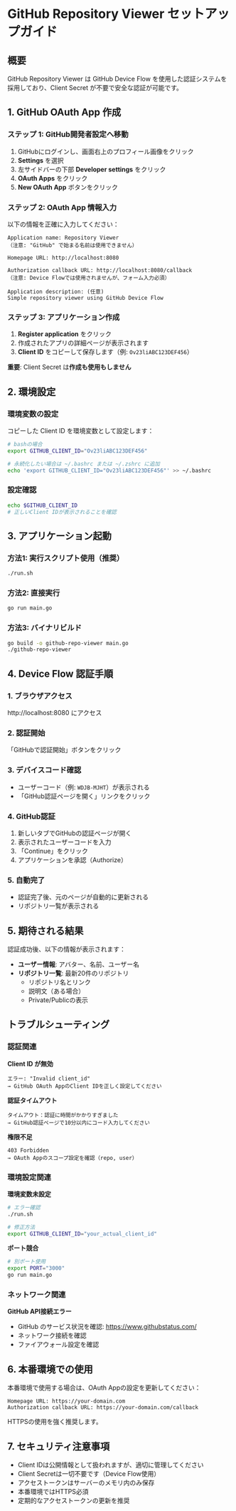 # GitHub Repository Viewer セットアップガイド

## 概要

GitHub Repository Viewer は GitHub Device Flow を使用した認証システムを採用しており、Client Secret が不要で安全な認証が可能です。

## 1. GitHub OAuth App 作成

### ステップ 1: GitHub開発者設定へ移動
1. GitHubにログインし、画面右上のプロフィール画像をクリック
2. **Settings** を選択
3. 左サイドバーの下部 **Developer settings** をクリック
4. **OAuth Apps** をクリック
5. **New OAuth App** ボタンをクリック

### ステップ 2: OAuth App 情報入力

以下の情報を正確に入力してください：

```
Application name: Repository Viewer
（注意: "GitHub" で始まる名前は使用できません）

Homepage URL: http://localhost:8080

Authorization callback URL: http://localhost:8080/callback
（注意: Device Flowでは使用されませんが、フォーム入力必須）

Application description: (任意)
Simple repository viewer using GitHub Device Flow
```

### ステップ 3: アプリケーション作成
1. **Register application** をクリック
2. 作成されたアプリの詳細ページが表示されます
3. **Client ID** をコピーして保存します（例: `Ov23liABC123DEF456`）

**重要**: Client Secret は**作成も使用もしません**

## 2. 環境設定

### 環境変数の設定
コピーした Client ID を環境変数として設定します：

```bash
# bashの場合
export GITHUB_CLIENT_ID="Ov23liABC123DEF456"

# 永続化したい場合は ~/.bashrc または ~/.zshrc に追加
echo 'export GITHUB_CLIENT_ID="Ov23liABC123DEF456"' >> ~/.bashrc
```

### 設定確認
```bash
echo $GITHUB_CLIENT_ID
# 正しいClient IDが表示されることを確認
```

## 3. アプリケーション起動

### 方法1: 実行スクリプト使用（推奨）
```bash
./run.sh
```

### 方法2: 直接実行
```bash
go run main.go
```

### 方法3: バイナリビルド
```bash
go build -o github-repo-viewer main.go
./github-repo-viewer
```

## 4. Device Flow 認証手順

### 1. ブラウザアクセス
http://localhost:8080 にアクセス

### 2. 認証開始
「GitHubで認証開始」ボタンをクリック

### 3. デバイスコード確認
- ユーザーコード（例: `WDJB-MJHT`）が表示される
- 「GitHub認証ページを開く」リンクをクリック

### 4. GitHub認証
1. 新しいタブでGitHubの認証ページが開く
2. 表示されたユーザーコードを入力
3. 「Continue」をクリック
4. アプリケーションを承認（Authorize）

### 5. 自動完了
- 認証完了後、元のページが自動的に更新される
- リポジトリ一覧が表示される

## 5. 期待される結果

認証成功後、以下の情報が表示されます：

- **ユーザー情報**: アバター、名前、ユーザー名
- **リポジトリ一覧**: 最新20件のリポジトリ
  - リポジトリ名とリンク
  - 説明文（ある場合）
  - Private/Publicの表示

## トラブルシューティング

### 認証関連

**Client ID が無効**
```
エラー: "Invalid client_id"
→ GitHub OAuth AppのClient IDを正しく設定してください
```

**認証タイムアウト**
```
タイムアウト：認証に時間がかかりすぎました
→ GitHub認証ページで10分以内にコード入力してください
```

**権限不足**
```
403 Forbidden
→ OAuth Appのスコープ設定を確認（repo, user）
```

### 環境設定関連

**環境変数未設定**
```bash
# エラー確認
./run.sh

# 修正方法
export GITHUB_CLIENT_ID="your_actual_client_id"
```

**ポート競合**
```bash
# 別ポート使用
export PORT="3000"
go run main.go
```

### ネットワーク関連

**GitHub API接続エラー**
- GitHub のサービス状況を確認: https://www.githubstatus.com/
- ネットワーク接続を確認
- ファイアウォール設定を確認

## 6. 本番環境での使用

本番環境で使用する場合は、OAuth Appの設定を更新してください：

```
Homepage URL: https://your-domain.com
Authorization callback URL: https://your-domain.com/callback
```

HTTPSの使用を強く推奨します。

## 7. セキュリティ注意事項

- Client IDは公開情報として扱われますが、適切に管理してください
- Client Secretは一切不要です（Device Flow使用）
- アクセストークンはサーバーのメモリ内のみ保存
- 本番環境ではHTTPS必須
- 定期的なアクセストークンの更新を推奨
